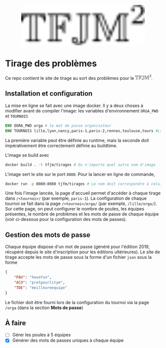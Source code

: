 <p align="center">
  <img src=./front/src/assets/logo_dark.svg width="400">
</p>

# Tirage des problèmes

Ce repo contient le site de tirage au sort des problèmes pour le <img src=./front/src/assets/logo_dark.svg height=17>.

## Installation et configuration

La mise en ligne se fait avec une image docker. Il y a deux choses à modifier avant de compiler l'image: les variables d'environnement `ORGA_PWD` et `TOURNOIS`

```Dockerfile
ENV OGRA_PWD orga # le mot de passe organisateur
ENV TOURNOIS lille,lyon,nancy,paris-1,paris-2,rennes,toulouse,tours #La liste des villes, sans espace ni majuscules
```

La première variable peut être définie au runtime, mais la seconde doit impérativement être correctement définie au buildtime.

L'image se build avec

```bash
docker build . -t tfjm/tirages # Ou n'importe quel autre nom d'image
```

L'image sert le site sur le port `8080`. Pour la lancer en ligne de commande,

```bash
docker run -p 8080:8080 tjfm/tirages # Le nom doit correspondre à celui du build
```

Une fois l'image lancée, la page d'accueil permet d'accéder à chaque tirage dans `/<tournoi>/` (par exemple, `paris-1`). La configuration de chaque tournoi se fait dans la page `/<tournoi>/orga/` (par exemple, `/lille/orga/`). Sur cette page, on peut configurer le nombre de poules, les équipes présentes, le nombre de problèmes et les mots de passe de chaque équipe (voir ci-dessous pour la configuration des mots de passes).

## Gestion des mots de passe

Chaque équipe dispose d'un mot de passe (généré pour l'édition 2019, récupéré depuis le site d'inscription pour les éditions ultérieures). Le site de tirage accepte les mots de passe sous la forme d'un fichier `json` sous la forme

```json
{
    "PAU": "havefun",
    "ACO": "pretpourlitym",
    "TDE": "meilleureequipe"
}
```

Le fichier doit être fourni lors de la configuration du tournoi via la page `/orga` (dans la section **Mots de passe**)

## À faire

- [ ] Gérer les poules à 5 équipes
- [x] Générer des mots de passes uniques à chaque équipe
